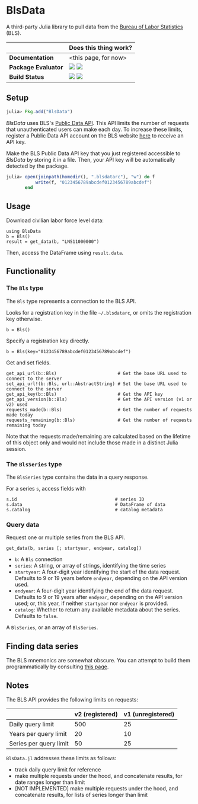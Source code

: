 # BlsData

A third-party Julia library to pull data from
the [Bureau of Labor Statistics](https://www.bls.gov/data/) (BLS).

|                         | Does this thing work?                                             |
| ----------------------- | :---------------------------------------------------------------- |
| **Documentation**       | \<this page, for now\>                                            |
| **Package Evaluator**   | [![][pkg-0.4-img]][pkg-0.4-url] [![][pkg-0.5-img]][pkg-0.5-url]   |
| **Build Status**        | [![][travis-img]][travis-url] [![][appveyor-img]][appveyor-url]   |

## Setup

```julia
julia> Pkg.add("BlsData")
```

*BlsData* uses BLS's [Public Data API](https://www.bls.gov/developers). This API limits the
number of requests that unauthenticated users can make each day. To increase these limits,
register a Public Data API account on the BLS website
[here](https://data.bls.gov/registrationEngine/) to receive an API key.

Make the BLS Public Data API key that you just registered accessible to *BlsData* by storing
it in a file. Then, your API key will be automatically detected by the package.

```julia
julia> open(joinpath(homedir(), ".blsdatarc"), "w") do f
           write(f, "0123456789abcdef0123456789abcdef")
       end
```

## Usage

Download civilian labor force level data:
```
using BlsData
b = Bls()
result = get_data(b, "LNS11000000")
```

Then, access the DataFrame using `result.data`.

## Functionality

### The `Bls` type
The `Bls` type represents a connection to the BLS API.

Looks for a registration key in the file `~/.blsdatarc`, or omits the registration key
otherwise.
```
b = Bls()
```

Specify a registration key directly.
```
b = Bls(key="0123456789abcdef0123456789abcdef")
```

Get and set fields.
```
get_api_url(b::Bls)                       # Get the base URL used to connect to the server
set_api_url!(b::Bls, url::AbstractString) # Set the base URL used to connect to the server
get_api_key(b::Bls)                       # Get the API key
get_api_version(b::Bls)                   # Get the API version (v1 or v2) used
requests_made(b::Bls)                     # Get the number of requests made today
requests_remaining(b::Bls)                # Get the number of requests remaining today
```

Note that the requests made/remaining are calculated based on the lifetime of this object
only and would not include those made in a distinct Julia session.

### The `BlsSeries` type
The `BlsSeries` type contains the data in a query response.

For a series `s`, access fields with
```
s.id                                     # series ID
s.data                                   # DataFrame of data
s.catalog                                # catalog metadata
```

### Query data
Request one or multiple series from the BLS API.
```
get_data(b, series [; startyear, endyear, catalog])
```

* `b`: A `Bls` connection
* `series`: A string, or array of strings, identifying the time series
* `startyear`: A four-digit year identifying the start of the data request. Defaults to
    9 or 19 years before `endyear`, depending on the API version used.
* `endyear`: A four-digit year identifying the end of the data request. Defaults to
    9 or 19 years after `endyear`, depending on the API version used; or, this year, if
    neither `startyear` nor `endyear` is provided.
* `catalog`: Whether to return any available metadata about the series. Defaults to `false`.

A `BlsSeries`, or an array of `BlsSeries`.

## Finding data series
The BLS mnemonics are somewhat obscure. You can attempt to build them programmatically by
consulting [this page](https://www.bls.gov/help/hlpforma.htm).

## Notes
The BLS API provides the following limits on requests:

|                        | v2 (registered) | v1 (unregistered) |
| ---                    | ---             | ---               |
| Daily query limit      | 500             | 25                |
| Years per query limit  | 20              | 10                |
| Series per query limit | 50              | 25                |

`BlsData.jl` addresses these limits as follows:
- track daily query limit for reference
- make multiple requests under the hood, and concatenate results, for date ranges longer
    than limit
- [NOT IMPLEMENTED] make multiple requests under the hood, and concatenate results, for
    lists of series longer than limit

[pkg-0.4-img]: http://pkg.julialang.org/badges/BlsData_0.4.svg
[pkg-0.4-url]: http://pkg.julialang.org/?pkg=BlsData
[pkg-0.5-img]: http://pkg.julialang.org/badges/BlsData_0.5.svg
[pkg-0.5-url]: http://pkg.julialang.org/?pkg=BlsData
[travis-img]: https://travis-ci.org/micahjsmith/BlsData.jl.svg?branch=master
[travis-url]: https://travis-ci.org/micahjsmith/BlsData.jl
[appveyor-img]: https://ci.appveyor.com/api/projects/status/mcd2q5rno77ymxqj/branch/master?svg=true
[appveyor-url]: https://ci.appveyor.com/project/micahjsmith/blsdata-jl
